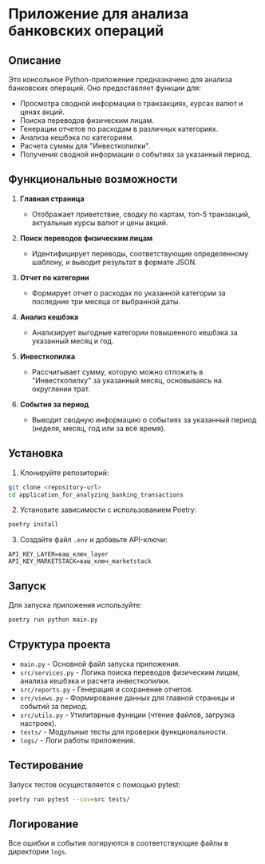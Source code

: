 # Приложение для анализа банковских операций

## Описание
Это консольное Python-приложение предназначено для анализа банковских операций. Оно предоставляет функции для:
- Просмотра сводной информации о транзакциях, курсах валют и ценах акций.
- Поиска переводов физическим лицам.
- Генерации отчетов по расходам в различных категориях.
- Анализа кешбэка по категориям.
- Расчета суммы для "Инвесткопилки".
- Получения сводной информации о событиях за указанный период.

## Функциональные возможности

1. **Главная страница**
   - Отображает приветствие, сводку по картам, топ-5 транзакций, актуальные курсы валют и цены акций.

2. **Поиск переводов физическим лицам**
   - Идентифицирует переводы, соответствующие определенному шаблону, и выводит результат в формате JSON.

3. **Отчет по категории**
   - Формирует отчет о расходах по указанной категории за последние три месяца от выбранной даты.

4. **Анализ кешбэка**
   - Анализирует выгодные категории повышенного кешбэка за указанный месяц и год.

5. **Инвесткопилка**
   - Рассчитывает сумму, которую можно отложить в "Инвесткопилку" за указанный месяц, основываясь на округлении трат.

6. **События за период**
   - Выводит сводную информацию о событиях за указанный период (неделя, месяц, год или за всё время).

## Установка

1. Клонируйте репозиторий:
```bash
git clone <repository-url>
cd application_for_analyzing_banking_transactions
```

2. Установите зависимости с использованием Poetry:
```bash
poetry install
```

3. Создайте файл `.env` и добавьте API-ключи:
```env
API_KEY_LAYER=ваш_ключ_layer
API_KEY_MARKETSTACK=ваш_ключ_marketstack
```

## Запуск

Для запуска приложения используйте:
```bash
poetry run python main.py
```

## Структура проекта

- `main.py` - Основной файл запуска приложения.
- `src/services.py` - Логика поиска переводов физическим лицам, анализа кешбэка и расчета инвесткопилки.
- `src/reports.py` - Генерация и сохранение отчетов.
- `src/views.py` - Формирование данных для главной страницы и событий за период.
- `src/utils.py` - Утилитарные функции (чтение файлов, загрузка настроек).
- `tests/` - Модульные тесты для проверки функциональности.
- `logs/` - Логи работы приложения.

## Тестирование

Запуск тестов осуществляется с помощью pytest:
```bash
poetry run pytest --cov=src tests/
```

## Логирование

Все ошибки и события логируются в соответствующие файлы в директории `logs`. 
